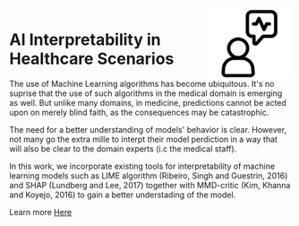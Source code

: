 
<img src="img/int.png" width=150 height=125 align="right">


# AI Interpretability in Healthcare Scenarios

The use of Machine Learning algorithms has become ubiquitous. It's no suprise that the use of such algorithms in the medical domain is emerging as well. But unlike many domains, in medicine, predictions cannot be acted upon on merely blind faith, as the consequences may be catastrophic.

The need for a better understanding of models' behavior is clear. However, not many go the extra mille to interpt their model perdiction in a way that will also be clear to the domain experts (i.c the medical staff).

In this work, we incorporate existing tools for interpretability of machine learning models such as LIME algorithm (Ribeiro, Singh and Guestrin, 2016) and SHAP (Lundberg and Lee, 2017) together with MMD-critic (Kim, Khanna and Koyejo, 2016) to gain a better understading of the model. 

Learn more [Here](https://bareini.github.io/AI-Interpretability/)
